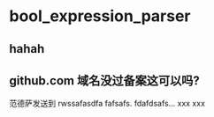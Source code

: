 # bool_expression_parser
## hahah
## github.com 域名没过备案这可以吗?
范德萨发送到
rwssafasdfa
fafsafs.
fdafdsafs...
xxx
xxx
